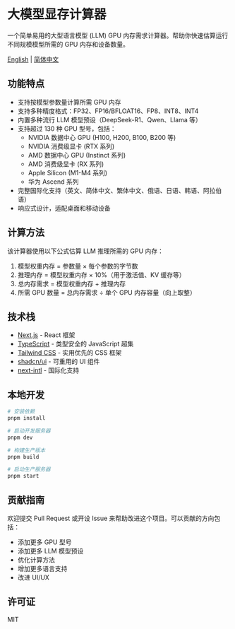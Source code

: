 # 大模型显存计算器

一个简单易用的大型语言模型 (LLM) GPU 内存需求计算器。帮助你快速估算运行不同规模模型所需的 GPU 内存和设备数量。

[English](README.md) | [简体中文](README.zh-CN.md)

## 功能特点

- 支持按模型参数量计算所需 GPU 内存
- 支持多种精度格式：FP32、FP16/BFLOAT16、FP8、INT8、INT4
- 内置多种流行 LLM 模型预设（DeepSeek-R1、Qwen、Llama 等）
- 支持超过 130 种 GPU 型号，包括：
  - NVIDIA 数据中心 GPU (H100, H200, B100, B200 等)
  - NVIDIA 消费级显卡 (RTX 系列)
  - AMD 数据中心 GPU (Instinct 系列)
  - AMD 消费级显卡 (RX 系列)
  - Apple Silicon (M1-M4 系列)
  - 华为 Ascend 系列
- 完整国际化支持（英文、简体中文、繁体中文、俄语、日语、韩语、阿拉伯语）
- 响应式设计，适配桌面和移动设备

## 计算方法

该计算器使用以下公式估算 LLM 推理所需的 GPU 内存：

1. 模型权重内存 = 参数量 × 每个参数的字节数
2. 推理内存 = 模型权重内存 × 10%（用于激活值、KV 缓存等）
3. 总内存需求 = 模型权重内存 + 推理内存
4. 所需 GPU 数量 = 总内存需求 ÷ 单个 GPU 内存容量（向上取整）

## 技术栈

- [Next.js](https://nextjs.org/) - React 框架
- [TypeScript](https://www.typescriptlang.org/) - 类型安全的 JavaScript 超集
- [Tailwind CSS](https://tailwindcss.com/) - 实用优先的 CSS 框架
- [shadcn/ui](https://ui.shadcn.com/) - 可重用的 UI 组件
- [next-intl](https://next-intl-docs.vercel.app/) - 国际化支持

## 本地开发

```bash
# 安装依赖
pnpm install

# 启动开发服务器
pnpm dev

# 构建生产版本
pnpm build

# 启动生产服务器
pnpm start
```

## 贡献指南

欢迎提交 Pull Request 或开设 Issue 来帮助改进这个项目。可以贡献的方向包括：

- 添加更多 GPU 型号
- 添加更多 LLM 模型预设
- 优化计算方法
- 增加更多语言支持
- 改进 UI/UX

## 许可证

MIT
